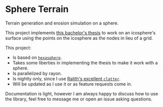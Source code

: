 # Sphere Terrain
Terrain generation and erosion simulation on a sphere.

This project implements [this bachelor's thesis](https://www.firespark.de/resources/downloads/implementation%20of%20a%20methode%20for%20hydraulic%20erosion.pdf)
to work on an icosphere's surface using the points on the icosphere as the nodes in lieu of a grid.

This project:
- Is based on [`hexasphere`](https://crates.io/crates/hexasphere).
- Takes some liberties in implementing the thesis to make it work with a sphere.
- Is parallelized by rayon.
- Is nightly only, since I use [Ralith's excellent `clatter`](https://github.com/Ralith/clatter).
- Will be updated as I use it or as feature requests come in.

Documentation is light, however I am always happy to discuss how to use the library, feel free to message me or open an issue asking questions.
